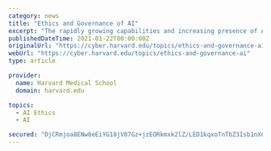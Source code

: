 ```yaml
---
category: news
title: "Ethics and Governance of AI"
excerpt: "The rapidly growing capabilities and increasing presence of AI-based systems in our lives raise pressing questions about the impact, governance, ethics, and accountability of these technologies around the world. How can we narrow the knowledge gap between ..."
publishedDateTime: 2021-01-22T00:00:00Z
originalUrl: "https://cyber.harvard.edu/topics/ethics-and-governance-ai"
webUrl: "https://cyber.harvard.edu/topics/ethics-and-governance-ai"
type: article

provider:
  name: Harvard Medical School
  domain: harvard.edu

topics:
  - AI Ethics
  - AI

secured: "DjCRmjoa8ENw8eEiYG18jV87Gz+jzEORkmxk2lZ/LED1kqxoTnTbZ3Isb1nXCjTpqM2f1mvPT54CJ4qDQGyfG/G1u1Klmx8T3Heas6Pnf4HbLZVcs+WWoF8IwmgGRI9JoORgdPF+rru5zMhRhWDZsM1tN4yO4+/gOj1oa63KF/NFbuON8d7Cgf3bfLd5lNdh2JU3Pv9KRH/xtMYkcnjgylLwcewPfCw1RFTKh4Llhy3u9JJ99JVEC5ZCMf/9fIqdYqwBDsBs3aFF0Rejnlk4rve/lJ7hhvewXLqSstav9+JCEcClIrUJW+nZuO+XBvhYiMHtZBhe/D8wVBiy5FxLC2TRWaXlWQIW5OysoD24BrE=;hWuAgGQzcj3Pc/Mokz2hGg=="
---
```


